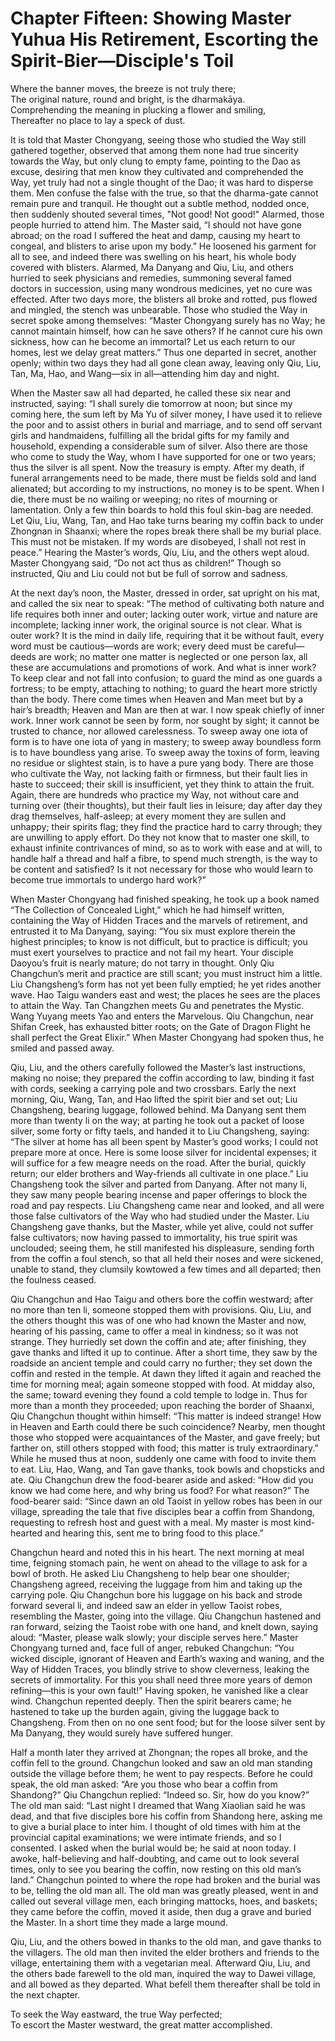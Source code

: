 # Chapter Fifteen: Showing Master Yuhua His Retirement, Escorting the Spirit-Bier—Disciple's Toil

Where the banner moves, the breeze is not truly there;  
The original nature, round and bright, is the dharmakāya.  
Comprehending the meaning in plucking a flower and smiling,  
Thereafter no place to lay a speck of dust.

It is told that Master Chongyang, seeing those who studied the Way still gathered together, observed that among them none had true sincerity towards the Way, but only clung to empty fame, pointing to the Dao as excuse, desiring that men know they cultivated and comprehended the Way, yet truly had not a single thought of the Dao; it was hard to disperse them. Men confuse the false with the true, so that the dharma-gate cannot remain pure and tranquil. He thought out a subtle method, nodded once, then suddenly shouted several times, "Not good! Not good!" Alarmed, those people hurried to attend him. The Master said, “I should not have gone abroad; on the road I suffered the heat and damp, causing my heart to congeal, and blisters to arise upon my body.” He loosened his garment for all to see, and indeed there was swelling on his heart, his whole body covered with blisters. Alarmed, Ma Danyang and Qiu, Liu, and others hurried to seek physicians and remedies, summoning several famed doctors in succession, using many wondrous medicines, yet no cure was effected. After two days more, the blisters all broke and rotted, pus flowed and mingled, the stench was unbearable. Those who studied the Way in secret spoke among themselves: “Master Chongyang surely has no Way; he cannot maintain himself, how can he save others? If he cannot cure his own sickness, how can he become an immortal? Let us each return to our homes, lest we delay great matters.” Thus one departed in secret, another openly; within two days they had all gone clean away, leaving only Qiu, Liu, Tan, Ma, Hao, and Wang—six in all—attending him day and night.

When the Master saw all had departed, he called these six near and instructed, saying: “I shall surely die tomorrow at noon; but since my coming here, the sum left by Ma Yu of silver money, I have used it to relieve the poor and to assist others in burial and marriage, and to send off servant girls and handmaidens, fulfilling all the bridal gifts for my family and household, expending a considerable sum of silver. Also there are those who come to study the Way, whom I have supported for one or two years; thus the silver is all spent. Now the treasury is empty. After my death, if funeral arrangements need to be made, there must be fields sold and land alienated; but according to my instructions, no money is to be spent. When I die, there must be no wailing or weeping; no rites of mourning or lamentation. Only a few thin boards to hold this foul skin-bag are needed. Let Qiu, Liu, Wang, Tan, and Hao take turns bearing my coffin back to under Zhongnan in Shaanxi; where the ropes break there shall be my burial place. This must not be mistaken. If my words are disobeyed, I shall not rest in peace.” Hearing the Master’s words, Qiu, Liu, and the others wept aloud. Master Chongyang said, “Do not act thus as children!” Though so instructed, Qiu and Liu could not but be full of sorrow and sadness.

At the next day’s noon, the Master, dressed in order, sat upright on his mat, and called the six near to speak: “The method of cultivating both nature and life requires both inner and outer; lacking outer work, virtue and nature are incomplete; lacking inner work, the original source is not clear. What is outer work? It is the mind in daily life, requiring that it be without fault, every word must be cautious—words are work; every deed must be careful—deeds are work; no matter one matter is neglected or one person lax, all these are accumulations and promotions of work. And what is inner work? To keep clear and not fall into confusion; to guard the mind as one guards a fortress; to be empty, attaching to nothing; to guard the heart more strictly than the body. There come times when Heaven and Man meet but by a hair’s breadth; Heaven and Man are then at war. I now speak chiefly of inner work. Inner work cannot be seen by form, nor sought by sight; it cannot be trusted to chance, nor allowed carelessness. To sweep away one iota of form is to have one iota of yang in mastery; to sweep away boundless form is to have boundless yang arise. To sweep away the toxins of form, leaving no residue or slightest stain, is to have a pure yang body. There are those who cultivate the Way, not lacking faith or firmness, but their fault lies in haste to succeed; their skill is insufficient, yet they think to attain the fruit. Again, there are hundreds who practice my Way, not without care and turning over (their thoughts), but their fault lies in leisure; day after day they drag themselves, half-asleep; at every moment they are sullen and unhappy; their spirits flag; they find the practice hard to carry through; they are unwilling to apply effort. Do they not know that to master one skill, to exhaust infinite contrivances of mind, so as to work with ease and at will, to handle half a thread and half a fibre, to spend much strength, is the way to be content and satisfied? Is it not necessary for those who would learn to become true immortals to undergo hard work?”

When Master Chongyang had finished speaking, he took up a book named “The Collection of Concealed Light,” which he had himself written, containing the Way of Hidden Traces and the marvels of retirement, and entrusted it to Ma Danyang, saying: “You six must explore therein the highest principles; to know is not difficult, but to practice is difficult; you must exert yourselves to practice and not fail my heart. Your disciple Daoyou’s fruit is nearly mature; do not tarry in thought. Only Qiu Changchun’s merit and practice are still scant; you must instruct him a little. Liu Changsheng’s form has not yet been fully emptied; he yet rides another wave. Hao Taigu wanders east and west; the places he sees are the places to attain the Way. Tan Changzhen meets Gu and penetrates the Mystic. Wang Yuyang meets Yao and enters the Marvelous. Qiu Changchun, near Shifan Creek, has exhausted bitter roots; on the Gate of Dragon Flight he shall perfect the Great Elixir.” When Master Chongyang had spoken thus, he smiled and passed away.

Qiu, Liu, and the others carefully followed the Master’s last instructions, making no noise; they prepared the coffin according to law, binding it fast with cords, seeking a carrying pole and two crossbars. Early the next morning, Qiu, Wang, Tan, and Hao lifted the spirit bier and set out; Liu Changsheng, bearing luggage, followed behind. Ma Danyang sent them more than twenty li on the way; at parting he took out a packet of loose silver, some forty or fifty taels, and handed it to Liu Changsheng, saying: “The silver at home has all been spent by Master’s good works; I could not prepare more at once. Here is some loose silver for incidental expenses; it will suffice for a few meagre needs on the road. After the burial, quickly return; our elder brothers and Way-friends all cultivate in one place.” Liu Changsheng took the silver and parted from Danyang. After not many li, they saw many people bearing incense and paper offerings to block the road and pay respects. Liu Changsheng came near and looked, and all were those false cultivators of the Way who had studied under the Master. Liu Changsheng gave thanks, but the Master, while yet alive, could not suffer false cultivators; now having passed to immortality, his true spirit was unclouded; seeing them, he still manifested his displeasure, sending forth from the coffin a foul stench, so that all held their noses and were sickened, unable to stand, they clumsily kowtowed a few times and all departed; then the foulness ceased.

Qiu Changchun and Hao Taigu and others bore the coffin westward; after no more than ten li, someone stopped them with provisions. Qiu, Liu, and the others thought this was of one who had known the Master and now, hearing of his passing, came to offer a meal in kindness; so it was not strange. They hurriedly set down the coffin and ate; after finishing, they gave thanks and lifted it up to continue. After a short time, they saw by the roadside an ancient temple and could carry no further; they set down the coffin and rested in the temple. At dawn they lifted it again and reached the time for morning meal; again someone stopped with food. At midday also, the same; toward evening they found a cold temple to lodge in. Thus for more than a month they proceeded; upon reaching the border of Shaanxi, Qiu Changchun thought within himself: “This matter is indeed strange! How in Heaven and Earth could there be such coincidence? Nearby, men thought those who stopped were acquaintances of the Master, and gave freely; but farther on, still others stopped with food; this matter is truly extraordinary.” While he mused thus at noon, suddenly one came with food to invite them to eat. Liu, Hao, Wang, and Tan gave thanks, took bowls and chopsticks and ate. Qiu Changchun drew the food-bearer aside and asked: “How did you know we had come here, and why bring us food? For what reason?” The food-bearer said: “Since dawn an old Taoist in yellow robes has been in our village, spreading the tale that five disciples bear a coffin from Shandong, requesting to refresh host and guest with a meal. My master is most kind-hearted and hearing this, sent me to bring food to this place.”

Changchun heard and noted this in his heart. The next morning at meal time, feigning stomach pain, he went on ahead to the village to ask for a bowl of broth. He asked Liu Changsheng to help bear one shoulder; Changsheng agreed, receiving the luggage from him and taking up the carrying pole. Qiu Changchun bore his luggage on his back and strode forward several li, and indeed saw an elder in yellow Taoist robes, resembling the Master, going into the village. Qiu Changchun hastened and ran forward, seizing the Taoist robe with one hand, and knelt down, saying aloud: “Master, please walk slowly; your disciple serves here.” Master Chongyang turned and, face full of anger, rebuked Changchun: “You wicked disciple, ignorant of Heaven and Earth’s waxing and waning, and the Way of Hidden Traces, you blindly strive to show cleverness, leaking the secrets of immortality. For this you shall need three more years of demon refining—this is your own fault!” Having spoken, he vanished like a clear wind. Changchun repented deeply. Then the spirit bearers came; he hastened to take up the burden again, giving the luggage back to Changsheng. From then on no one sent food; but for the loose silver sent by Ma Danyang, they would surely have suffered hunger.

Half a month later they arrived at Zhongnan; the ropes all broke, and the coffin fell to the ground. Changchun looked and saw an old man standing outside the village before them; he went to pay respects. Before he could speak, the old man asked: “Are you those who bear a coffin from Shandong?” Qiu Changchun replied: “Indeed so. Sir, how do you know?” The old man said: “Last night I dreamed that Wang Xiaolian said he was dead, and that five disciples bore his coffin from Shandong here, asking me to give a burial place to inter him. I thought of old times with him at the provincial capital examinations; we were intimate friends, and so I consented. I asked when the burial would be; he said at noon today. I awoke, half-believing and half-doubting, and came out to look several times, only to see you bearing the coffin, now resting on this old man’s land.” Changchun pointed to where the rope had broken and the burial was to be, telling the old man all. The old man was greatly pleased, went in and called out several village men, each bringing mattocks, hoes, and baskets; they came before the coffin, moved it aside, then dug a grave and buried the Master. In a short time they made a large mound.

Qiu, Liu, and the others bowed in thanks to the old man, and gave thanks to the villagers. The old man then invited the elder brothers and friends to the village, entertaining them with a vegetarian meal. Afterward Qiu, Liu, and the others bade farewell to the old man, inquired the way to Dawei village, and all bowed as they departed. What befell them thereafter shall be told in the next chapter.

To seek the Way eastward, the true Way perfected;  
To escort the Master westward, the great matter accomplished.
